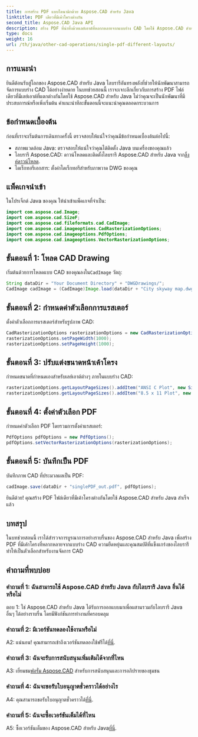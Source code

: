 ```yaml
---
title: การสร้าง PDF แบบไดนามิกด้วย Aspose.CAD สำหรับ Java
linktitle: PDF เดียวที่มีเค้าโครงต่างกัน
second_title: Aspose.CAD Java API
description: สร้าง PDF ที่น่าทึ่งด้วยเลย์เอาต์ที่หลากหลายจากแบบร่าง CAD โดยใช้ Aspose.CAD สำหรับ Java การบูรณาการที่ง่ายดายและคุณสมบัติอันทรงพลังสำหรับนักพัฒนา Java
type: docs
weight: 16
url: /th/java/other-cad-operations/single-pdf-different-layouts/
---
```

## การแนะนำ

ยินดีต้อนรับสู่โลกของ Aspose.CAD สำหรับ Java ไลบรารีอันทรงพลังที่ช่วยให้นักพัฒนาสามารถจัดการแบบร่าง CAD ได้อย่างง่ายดาย ในบทช่วยสอนนี้ เราจะเจาะลึกเกี่ยวกับการสร้าง PDF ไฟล์เดียวที่มีเลย์เอาต์ที่แตกต่างกันโดยใช้ Aspose.CAD สำหรับ Java ไม่ว่าคุณจะเป็นนักพัฒนาที่มีประสบการณ์หรือเพิ่งเริ่มต้น คำแนะนำทีละขั้นตอนนี้จะแนะนำคุณตลอดกระบวนการ

## ข้อกำหนดเบื้องต้น

ก่อนที่เราจะเริ่มต้นการเดินทางครั้งนี้ ตรวจสอบให้แน่ใจว่าคุณมีข้อกำหนดเบื้องต้นต่อไปนี้:
- สภาพแวดล้อม Java: ตรวจสอบให้แน่ใจว่าคุณได้ติดตั้ง Java บนเครื่องของคุณแล้ว
-  ไลบรารี Aspose.CAD: ดาวน์โหลดและติดตั้งไลบรารี Aspose.CAD สำหรับ Java จาก[ลิ้งค์ดาวน์โหลด](https://releases.aspose.com/cad/java/).
- ไดเร็กทอรีเอกสาร: ตั้งค่าไดเร็กทอรีสำหรับภาพวาด DWG ของคุณ

## แพ็คเกจนำเข้า

ในโปรเจ็กต์ Java ของคุณ ให้นำเข้าแพ็คเกจที่จำเป็น:

```java
import com.aspose.cad.Image;
import com.aspose.cad.SizeF;
import com.aspose.cad.fileformats.cad.CadImage;
import com.aspose.cad.imageoptions.CadRasterizationOptions;
import com.aspose.cad.imageoptions.PdfOptions;
import com.aspose.cad.imageoptions.VectorRasterizationOptions;
```

## ขั้นตอนที่ 1: โหลด CAD Drawing

 เริ่มต้นด้วยการโหลดแบบ CAD ของคุณลงใน`CadImage` วัตถุ:

```java
String dataDir = "Your Document Directory" + "DWGDrawings/";
CadImage cadImage = (CadImage)Image.load(dataDir + "City skyway map.dwg");
```

## ขั้นตอนที่ 2: กำหนดค่าตัวเลือกการแรสเตอร์

ตั้งค่าตัวเลือกการแรสเตอร์สำหรับรูปภาพ CAD:

```java
CadRasterizationOptions rasterizationOptions = new CadRasterizationOptions();
rasterizationOptions.setPageWidth(1000);
rasterizationOptions.setPageHeight(1000);
```

## ขั้นตอนที่ 3: ปรับแต่งขนาดหน้าเค้าโครง

กำหนดขนาดที่กำหนดเองสำหรับเลย์เอาต์ต่างๆ ภายในแบบร่าง CAD:

```java
rasterizationOptions.getLayoutPageSizes().addItem("ANSI C Plot", new SizeF(500, 1000));
rasterizationOptions.getLayoutPageSizes().addItem("8.5 x 11 Plot", new SizeF(1000, 100));
```

## ขั้นตอนที่ 4: ตั้งค่าตัวเลือก PDF

กำหนดค่าตัวเลือก PDF โดยรวมการตั้งค่าแรสเตอร์:

```java
PdfOptions pdfOptions = new PdfOptions();
pdfOptions.setVectorRasterizationOptions(rasterizationOptions);
```

## ขั้นตอนที่ 5: บันทึกเป็น PDF

บันทึกภาพ CAD ที่ประมวลผลเป็น PDF:

```java
cadImage.save(dataDir + "singlePDF_out.pdf", pdfOptions);
```

ยินดีด้วย! คุณสร้าง PDF ไฟล์เดียวที่มีเค้าโครงต่างกันโดยใช้ Aspose.CAD สำหรับ Java สำเร็จแล้ว

## บทสรุป

ในบทช่วยสอนนี้ เราได้สำรวจการบูรณาการอย่างราบรื่นของ Aspose.CAD สำหรับ Java เพื่อสร้าง PDF ที่มีเค้าโครงที่หลากหลายจากแบบร่าง CAD ความยืดหยุ่นและคุณสมบัติที่แข็งแกร่งของไลบรารีทำให้เป็นตัวเลือกสำหรับงานจัดการ CAD

## คำถามที่พบบ่อย

### คำถามที่ 1: ฉันสามารถใช้ Aspose.CAD สำหรับ Java กับไลบรารี Java อื่นได้หรือไม่

ตอบ 1: ใช่ Aspose.CAD สำหรับ Java ได้รับการออกแบบมาเพื่อผสานรวมกับไลบรารี Java อื่นๆ ได้อย่างราบรื่น โดยมีฟังก์ชันการทำงานที่ครอบคลุม

### คำถามที่ 2: มีเวอร์ชันทดลองใช้งานหรือไม่

 A2: แน่นอน! คุณสามารถเข้าถึงเวอร์ชันทดลองใช้ฟรีได้[ที่นี่](https://releases.aspose.com/).

### คำถามที่ 3: ฉันจะรับการสนับสนุนเพิ่มเติมได้จากที่ไหน

 A3: เยี่ยมชม[ฟอรั่ม Aspose.CAD](https://forum.aspose.com/c/cad/19) สำหรับการสนับสนุนและการอภิปรายของชุมชน

### คำถามที่ 4: ฉันจะขอรับใบอนุญาตชั่วคราวได้อย่างไร

 A4: คุณสามารถขอรับใบอนุญาตชั่วคราวได้[ที่นี่](https://purchase.aspose.com/temporary-license/).

### คำถามที่ 5: ฉันจะซื้อเวอร์ชันเต็มได้ที่ไหน

A5: ซื้อเวอร์ชันเต็มของ Aspose.CAD สำหรับ Java[ที่นี่](https://purchase.aspose.com/buy).